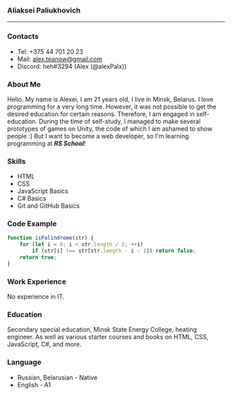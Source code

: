 ### Aliaksei Paliukhovich

---

### Contacts
- Tel: +375 44 701 20 23
- Mail: alex.teanow@gmail.com
- Discord: heh#3294 (Alex (@alexPalx))


### About Me

Hello. My name is Alexei, I am 21 years old, I live in Minsk, Belarus. I love programming for a very long time. However, it was not possible to get the desired education for certain reasons. Therefore, I am engaged in self-education. During the time of self-study, I managed to make several prototypes of games on Unity, the code of which I am ashamed to show people :) But I want to become a web developer, so I'm learning programming at ***RS School***!


### Skills

- HTML
- CSS
- JavaScript Basics
- C# Basics
- Git and GitHub Basics


### Code Example

``` JavaScript
function isPalindrome(str) {
    for (let i = 0; i < str.length / 2; ++i)
        if (str[i] !== str[str.length - i - 1]) return false;
    return true;
}
```


### Work Experience

No experience in IT.


### Education

Secondary special education, Minsk State Energy College, heating engineer.
As well as various starter courses and books on HTML, CSS, JavaScript, C#, and more.

### Language

- Russian, Belarusian - Native
- English - A1